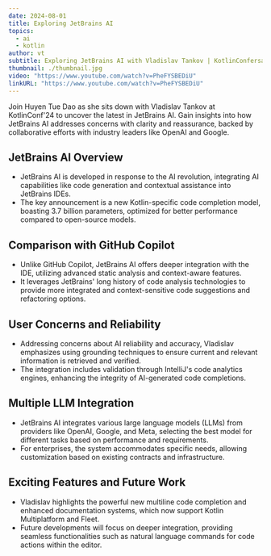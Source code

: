```yaml
---
date: 2024-08-01
title: Exploring JetBrains AI
topics:
  - ai
  - kotlin
author: vt
subtitle: Exploring JetBrains AI with Vladislav Tankov | KotlinConfersations'24.
thumbnail: ./thumbnail.jpg
video: "https://www.youtube.com/watch?v=PheFYSBEDiU"
linkURL: "https://www.youtube.com/watch?v=PheFYSBEDiU"
---
```


Join Huyen Tue Dao as she sits down with Vladislav Tankov at KotlinConf'24 to uncover the latest in JetBrains AI. Gain insights into how JetBrains AI addresses concerns with clarity and reassurance, backed by collaborative efforts with industry leaders like OpenAI and Google.

## JetBrains AI Overview

- JetBrains AI is developed in response to the AI revolution, integrating AI capabilities like code generation and contextual assistance into JetBrains IDEs.
- The key announcement is a new Kotlin-specific code completion model, boasting 3.7 billion parameters, optimized for better performance compared to open-source models.

## Comparison with GitHub Copilot

- Unlike GitHub Copilot, JetBrains AI offers deeper integration with the IDE, utilizing advanced static analysis and context-aware features.
- It leverages JetBrains' long history of code analysis technologies to provide more integrated and context-sensitive code suggestions and refactoring options.

## User Concerns and Reliability

- Addressing concerns about AI reliability and accuracy, Vladislav emphasizes using grounding techniques to ensure current and relevant information is retrieved and verified.
- The integration includes validation through IntelliJ's code analytics engines, enhancing the integrity of AI-generated code completions.

## Multiple LLM Integration

- JetBrains AI integrates various large language models (LLMs) from providers like OpenAI, Google, and Meta, selecting the best model for different tasks based on performance and requirements.
- For enterprises, the system accommodates specific needs, allowing customization based on existing contracts and infrastructure.

## Exciting Features and Future Work

- Vladislav highlights the powerful new multiline code completion and enhanced documentation systems, which now support Kotlin Multiplatform and Fleet.
- Future developments will focus on deeper integration, providing seamless functionalities such as natural language commands for code actions within the editor.
